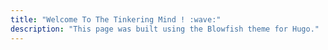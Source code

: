 ```yaml
---
title: "Welcome To The Tinkering Mind ! :wave:"
description: "This page was built using the Blowfish theme for Hugo."
---
```


